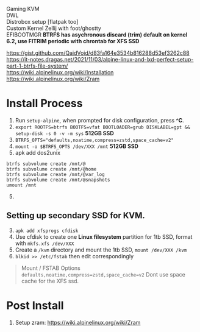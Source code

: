 Gaming KVM  
DWL  
Distrobox setup [flatpak too]  
Custom Kernel
Zellij with foot/ghostty  
EFIBOOTMGR
**BTRFS has asychronous discard (trim) default on kernel 6.2, use FITRIM periodic with chrontab for XFS SSD**

https://gist.github.com/QaidVoid/d83fa164e3534b816288d53ef3262c88  
https://it-notes.dragas.net/2021/11/03/alpine-linux-and-lxd-perfect-setup-part-1-btrfs-file-system/  
https://wiki.alpinelinux.org/wiki/Installation  
https://wiki.alpinelinux.org/wiki/Zram  

# Install Process
1. Run `setup-alpine`, when prompted for disk configuration, press **^C**.
2. `export ROOTFS=btrfs BOOTFS=vfat BOOTLOADER=grub DISKLABEL=gpt && setup-disk -s 0 -v -m sys` **512GB SSD**
3. `BTRFS_OPTS="defaults,noatime,compress=zstd,space_cache=v2"`
4. `mount -o $BTRFS_OPTS /dev/XXX /mnt` **512GB SSD**
5. apk add dos2unix
```
btrfs subvolume create /mnt/@
btrfs subvolume create /mnt/@home
btrfs subvolume create /mnt/@var_log
btrfs subvolume create /mnt/@snapshots
umount /mnt
```
5. 

## Setting up secondary SSD for KVM.  
3. `apk add xfsprogs cfdisk`
4. Use cfdisk to create one **Linux filesystem** partition for 1tb SSD, format with `mkfs.xfs /dev/XXX`
5. Create a `/kvm` directory and mount the 1tb SSD, `mount /dev/XXX /kvm`
6. `blkid >> /etc/fstab` then edit correspondingly

> Mount / FSTAB Options
`defaults,noatime,compress=zstd,space_cache=v2`
Dont use space cache for the XFS ssd.

# Post Install
1. Setup zram: https://wiki.alpinelinux.org/wiki/Zram  
